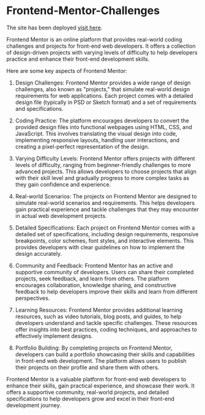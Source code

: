 # Frontend-Mentor-Challenges

The site has been deployed [visit here]([https://pages.github.com/](https://suraj-kumar-git-first-frontend-mentor.netlify.app/)).


Frontend Mentor is an online platform that provides real-world coding challenges and projects for front-end web developers. It offers a collection of design-driven projects with varying levels of difficulty to help developers practice and enhance their front-end development skills.

Here are some key aspects of Frontend Mentor:

1. Design Challenges: Frontend Mentor provides a wide range of design challenges, also known as "projects," that simulate real-world design requirements for web applications. Each project comes with a detailed design file (typically in PSD or Sketch format) and a set of requirements and specifications.

2. Coding Practice: The platform encourages developers to convert the provided design files into functional webpages using HTML, CSS, and JavaScript. This involves translating the visual design into code, implementing responsive layouts, handling user interactions, and creating a pixel-perfect representation of the design.

3. Varying Difficulty Levels: Frontend Mentor offers projects with different levels of difficulty, ranging from beginner-friendly challenges to more advanced projects. This allows developers to choose projects that align with their skill level and gradually progress to more complex tasks as they gain confidence and experience.

4. Real-world Scenarios: The projects on Frontend Mentor are designed to simulate real-world scenarios and requirements. This helps developers gain practical experience and tackle challenges that they may encounter in actual web development projects.

5. Detailed Specifications: Each project on Frontend Mentor comes with a detailed set of specifications, including design requirements, responsive breakpoints, color schemes, font styles, and interactive elements. This provides developers with clear guidelines on how to implement the design accurately.

6. Community and Feedback: Frontend Mentor has an active and supportive community of developers. Users can share their completed projects, seek feedback, and learn from others. The platform encourages collaboration, knowledge sharing, and constructive feedback to help developers improve their skills and learn from different perspectives.

7. Learning Resources: Frontend Mentor provides additional learning resources, such as video tutorials, blog posts, and guides, to help developers understand and tackle specific challenges. These resources offer insights into best practices, coding techniques, and approaches to effectively implement designs.

8. Portfolio Building: By completing projects on Frontend Mentor, developers can build a portfolio showcasing their skills and capabilities in front-end web development. The platform allows users to publish their projects on their profile and share them with others.

Frontend Mentor is a valuable platform for front-end web developers to enhance their skills, gain practical experience, and showcase their work. It offers a supportive community, real-world projects, and detailed specifications to help developers grow and excel in their front-end development journey.
